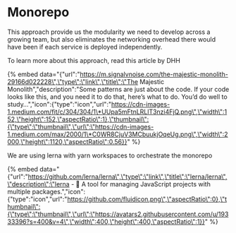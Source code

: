 # Monorepo

This approach provide us the modularity we need to develop across a growing team, but also eliminates the networking overhead there would have been if each service is deployed independently.

To learn more about this approach, read this article by DHH

{% embed data="{\"url\":\"https://m.signalvnoise.com/the-majestic-monolith-29166d022228\",\"type\":\"link\",\"title\":\"The Majestic Monolith\",\"description\":\"Some patterns are just about the code. If your code looks like this, and you need it to do that, here’s what to do. You’d do well to study…\",\"icon\":{\"type\":\"icon\",\"url\":\"https://cdn-images-1.medium.com/fit/c/304/304/1\*UUpa5mFtnLRLlT3nzi4FjQ.png\",\"width\":152,\"height\":152,\"aspectRatio\":1},\"thumbnail\":{\"type\":\"thumbnail\",\"url\":\"https://cdn-images-1.medium.com/max/2000/1\*C0WR8CjuV3MCbuukjOqeUg.png\",\"width\":2000,\"height\":1120,\"aspectRatio\":0.56}}" %}

We are using lerna with yarn workspaces to orchestrate the monorepo

{% embed data="{\"url\":\"https://github.com/lerna/lerna\",\"type\":\"link\",\"title\":\"lerna/lerna\",\"description\":\"lerna - :dragon: A tool for managing JavaScript projects with multiple packages.\",\"icon\":{\"type\":\"icon\",\"url\":\"https://github.com/fluidicon.png\",\"aspectRatio\":0},\"thumbnail\":{\"type\":\"thumbnail\",\"url\":\"https://avatars2.githubusercontent.com/u/19333396?s=400&v=4\",\"width\":400,\"height\":400,\"aspectRatio\":1}}" %}

